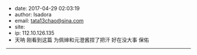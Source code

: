 - date: 2017-04-29 02:03:19
- author: Isadora
- email: tata13chao@sina.com
- site: 
- ip: 112.10.126.135
- 天呐 刚看到这篇 为佩婶和元澄酱捏了把汗 好在没大事 保佑
- - - - - - - - - - - - - - - -
